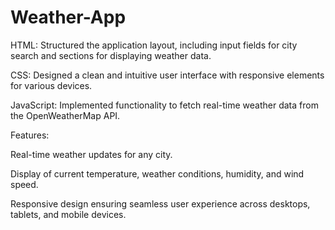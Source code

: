 # Weather-App

HTML: Structured the application layout, including input fields for city search and sections for displaying weather data.

CSS: Designed a clean and intuitive user interface with responsive elements for various devices.

JavaScript: Implemented functionality to fetch real-time weather data from the OpenWeatherMap API.

Features:

Real-time weather updates for any city.

Display of current temperature, weather conditions, humidity, and wind speed.

Responsive design ensuring seamless user experience across desktops, tablets, and mobile devices.
